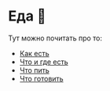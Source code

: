 # Еда 🐷

Тут можно почитать про то:

- [Как есть](./How.md)
- [Что и где есть](where/index.md)
- [Что пить](./Alko.md)
- [Что готовить](./Cooking.md)